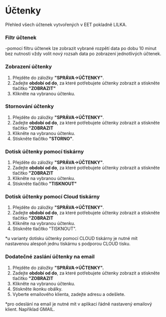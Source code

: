# Účtenky

Přehled všech účtenek vytvořených v EET pokladně LILKA.

### Filtr účtenek

-pomocí filtru účtenek lze zobrazit vybrané rozpětí data po dobu 10 minut bez nutnosti vždy volit nový rozsah data po zobrazení jednotlivých účtenek.

### Zobrazení účtenky

1. Přejděte do záložky **"SPRÁVA-&gt;ÚČTENKY"**.
2. Zadejte **období od do**, za které potřebujete účtenky zobrazit a stiskněte tlačítko **"ZOBRAZIT"**
3. Klikněte na vybranou účtenku.

### Stornování účtenky

1. Přejděte do záložky **"SPRÁVA-&gt;ÚČTENKY"**.
2. Zadejte **období od do**, za které potřebujete účtenky zobrazit a stiskněte tlačítko **"ZOBRAZIT**
3. Klikněte na vybranou účtenku.
4. Stiskněte tlačítko **"STORNO"**.

### Dotisk účtenky pomocí tiskárny

1. Přejděte do záložky **"SPRÁVA-&gt;ÚČTENKY"**.
2. Zadejte **období od do**, za které potřebujete účtenky zobrazit a stiskněte tlačítko **"ZOBRAZIT**
3. Klikněte na vybranou účtenku.
4. Stiskněte tlačítko **"TISKNOUT"**

### Dotisk účtenky pomocí Cloud tiskárny

1. Přejděte do záložky **"SPRÁVA-&gt;ÚČTENKY"**.
2. Zadejte **období od do**, za které potřebujete účtenky zobrazit a stiskněte tlačítko **"ZOBRAZIT**
3. Klikněte na vybranou účtenku.
4. Stiskněte tlačítko "TISKNOUT".

\*u varianty dotisku účtenky pomocí CLOUD tiskárny je nutné mít nastavenou alespoň jednu tiskárnu s podporou CLOUD tisku.

### Dodatečné zaslání účtenky na email

1. Přejděte do záložky **"SPRÁVA-&gt;ÚČTENKY".**
2. Zadejte **období od do**, za které potřebujete účtenky zobrazit a stiskněte tlačítko **"ZOBRAZIT**
3. Klikněte na vybranou účtenku.
4. Stiskněte ikonku obálky.
5. Vyberte emailového klienta, zadejte adresu a odešlete.

\*pro odeslání na email je nutné mít v aplikaci řádně nastavený emailový klient. Například GMAIL.

